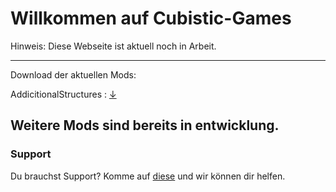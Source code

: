 # Willkommen auf Cubistic-Games

Hinweis: Diese Webseite ist aktuell noch in Arbeit.

----------------
Download der aktuellen Mods:

AddicitionalStructures : [↓](https://dropbox.com/s/6id8finbs7ui2z3/AddictionalStructures%20Alpha%200.1.jar?dl=1)

Weitere Mods sind bereits in entwicklung.
----------------

### Support

Du brauchst Support? Komme auf [diese](https://sneakytime.com/rr) und wir können dir helfen.
